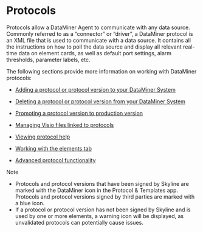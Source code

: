 # Protocols

Protocols allow a DataMiner Agent to communicate with any data source. Commonly referred to as a “connector” or “driver”, a DataMiner protocol is an XML file that is used to communicate with a data source. It contains all the instructions on how to poll the data source and display all relevant real-time data on element cards, as well as default port settings, alarm thresholds, parameter labels, etc.

The following sections provide more information on working with DataMiner protocols:

- [Adding a protocol or protocol version to your DataMiner System](Adding_a_protocol_or_protocol_version_to_your_DataMiner_System.md)

- [Deleting a protocol or protocol version from your DataMiner System](Deleting_a_protocol_or_protocol_version_from_your_DataMiner_System.md)

- [Promoting a protocol version to production version](Promoting_a_protocol_version_to_production_version.md)

- [Managing Visio files linked to protocols](Managing_Visio_files_linked_to_protocols.md)

- [Viewing protocol help](Viewing_protocol_help.md)

- [Working with the elements tab](Working_with_the_elements_tab.md)

- [Advanced protocol functionality](Advanced_protocol_functionality.md)

> [!NOTE]
> -  Protocols and protocol versions that have been signed by Skyline are marked with the DataMiner icon in the Protocol & Templates app. Protocols and protocol versions signed by third parties are marked with a blue icon.
> -  If a protocol or protocol version has not been signed by Skyline and is used by one or more elements, a warning icon will be displayed, as unvalidated protocols can potentially cause issues.
>
